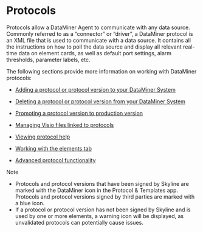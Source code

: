 # Protocols

Protocols allow a DataMiner Agent to communicate with any data source. Commonly referred to as a “connector” or “driver”, a DataMiner protocol is an XML file that is used to communicate with a data source. It contains all the instructions on how to poll the data source and display all relevant real-time data on element cards, as well as default port settings, alarm thresholds, parameter labels, etc.

The following sections provide more information on working with DataMiner protocols:

- [Adding a protocol or protocol version to your DataMiner System](Adding_a_protocol_or_protocol_version_to_your_DataMiner_System.md)

- [Deleting a protocol or protocol version from your DataMiner System](Deleting_a_protocol_or_protocol_version_from_your_DataMiner_System.md)

- [Promoting a protocol version to production version](Promoting_a_protocol_version_to_production_version.md)

- [Managing Visio files linked to protocols](Managing_Visio_files_linked_to_protocols.md)

- [Viewing protocol help](Viewing_protocol_help.md)

- [Working with the elements tab](Working_with_the_elements_tab.md)

- [Advanced protocol functionality](Advanced_protocol_functionality.md)

> [!NOTE]
> -  Protocols and protocol versions that have been signed by Skyline are marked with the DataMiner icon in the Protocol & Templates app. Protocols and protocol versions signed by third parties are marked with a blue icon.
> -  If a protocol or protocol version has not been signed by Skyline and is used by one or more elements, a warning icon will be displayed, as unvalidated protocols can potentially cause issues.
>
